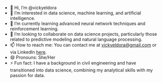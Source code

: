 - 👋 Hi, I’m @vickyeldora
- 👀 I’m interested in data science, machine learning, and artificial intelligence.
- 🌱 I’m currently learning advanced neural network techniques and reinforcement learning.
- 💞️ I’m looking to collaborate on data science projects, particularly those related to predictive modeling and natural language processing.
- 📫 How to reach me: You can contact me at vickyeldora@gmail.com or via LinkedIn [here](https://www.linkedin.com/in/vickyeldora/).
- 😄 Pronouns: She/Her
- ⚡ Fun fact: I have a background in civil engineering and have transitioned into data science, combining my analytical skills with my passion for data.


<!---
vickyeldora/vickyeldora is a ✨ special ✨ repository because its `README.md` (this file) appears on your GitHub profile.
You can click the Preview link to take a look at your changes.
--->
